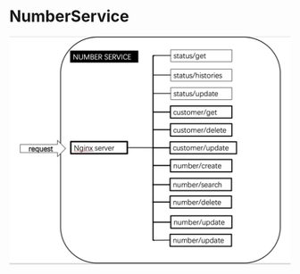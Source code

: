 # NumberService




![Architecture Diagram](https://raw.githubusercontent.com/wanghytosky/NumberService/master/NumberService.jpeg)
